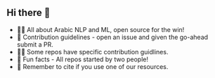 ## Hi there 👋

- 🙋‍♀️ All about Arabic NLP and ML, open source for the win!
- 🌈 Contribution guidelines - open an issue and given the go-ahead submit a PR.
- 👩‍💻 Some repos have specific contribution guidlines.
- 🍿 Fun facts - All repos started by two people!
- 🧙 Remember to cite if you use one of our resources.

